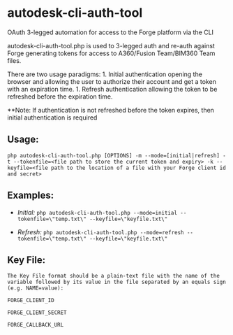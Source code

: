 # autodesk-cli-auth-tool
OAuth 3-legged automation for access to the Forge platform via the CLI

autodesk-cli-auth-tool.php is used to 3-legged auth and re-auth against Forge generating tokens for access to A360/Fusion Team/BIM360 Team files.

There are two usage paradigms:
    1. Initial authentication opening the browser and allowing the user to authorize their account and get a token with an expiration time.
    1. Refresh authentication allowing the token to be refreshed before the expiration time.

**Note: If authentication is not refreshed before the token expires, then initial authentication is required 

## Usage: 

`php autodesk-cli-auth-tool.php [OPTIONS]
    -m --mode=[initial|refresh]
    -t --tokenfile=<file path to store the current token and expiry>
    -k --keyfile=<file path to the location of a file with your Forge client id and secret>`
    
## Examples:

* _Initial:_ `php autodesk-cli-auth-tool.php --mode=initial --tokenfile=\"temp.txt\" --keyfile=\"keyfile.txt\"`

* _Refresh:_ `php autodesk-cli-auth-tool.php --mode=refresh --tokenfile=\"temp.txt\" --keyfile=\"keyfile.txt\"`

## Key File:
    
    The Key File format should be a plain-text file with the name of the variable followed by its value in the file separated by an equals sign (e.g. NAME=value):
    
    FORGE_CLIENT_ID
    
    FORGE_CLIENT_SECRET
    
    FORGE_CALLBACK_URL